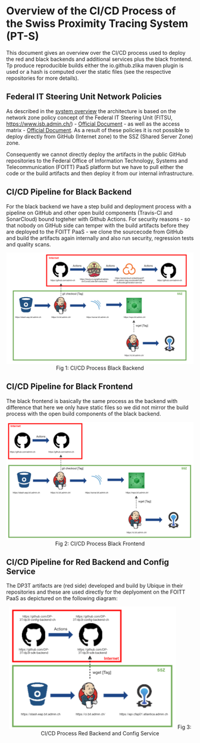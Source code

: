 Overview of the CI/CD Process of the Swiss Proximity Tracing System (PT-S)
==========================================================================
This document gives an overview over the CI/CD process used to deploy the red and black backends and additional services plus the black frontend. Tp produce reproducible builds either the io.github.zlika maven plugin is used or a hash is computed over the static files (see the respective repositories for more details).


Federal IT Steering Unit Network Policies
-----------------------------------------
As described in the [system overview](overview.md) the architecture is based on the network zone policy concept of the Federal IT Steering Unit (FITSU, https://www.isb.admin.ch/) - [Official Document](https://www.isb.admin.ch/dam/isb/de/dokumente/ikt-vorgaben/sicherheit/si003/Si003-Netzwerksicherheit_in_der_Bundesverwaltung_V2-0-d.pdf.download.pdf/Si003-Netzwerksicherheit_in_der_Bundesverwaltung_V2-0-d.pdf) - as well as the access matrix - [Official Document](https://www.isb.admin.ch/isb/de/home/ikt-vorgaben/sicherheit/si002-ikt-grundschutz_in_der_bundesverwaltung.html). As a result of these policies it is not possible to deploy directly from GitHub (Internet zone) to the SSZ (Shared Server Zone) zone.

Consequently we cannot directly deploy the artifacts in the public GitHub repositories to the Federal Office of Information Technology, Systems and Telecommunication (FOITT) PaaS platform but we have to pull either the code or the build artifacts and then deploy it from our internal infrastructure.

CI/CD Pipeline for Black Backend
--------------------------------
For the black backend we have a step build and deployment process with a pipeline on GitHub and other open build components (Travis-CI and SonarCloud) bound togteher with Github Actions. For security reasons - so that nobody on GitHub side can temper with the build artifacts before they are deployed to the FOITT PaaS - we clone the sourcecode from GitHub and build the artifacts again internally and also run security, regression tests and quality scans. 

<p align="center">
<img src="images/cicd_black_backend_v2.png" width="600">
Fig 1: CI/CD Process Black Backend
</p>

CI/CD Pipeline for Black Frontend
---------------------------------
The black frontend is basically the same process as the backend with difference that here we only have static files so we did not mirror the build process with the open build components of the black backend.

<p align="center">
<img src="images/cicd_black_frontend_v2.png" width="600">
Fig 2: CI/CD Process Black Frontend
</p>

CI/CD Pipeline for Red Backend and Config Service
-------------------------------------------------
The DP3T artifacts are (red side) developed and build by Ubique in their repositories and these are used directly for the deplyoment on the FOITT PaaS as depictured on the following diagram: 

<p align="center">
<img src="images/cicd_red_backend_config.png" width="450">
Fig 3: CI/CD Process Red Backend and Config Service
</p>
